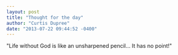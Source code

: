 ```yaml
---
layout: post
title: "Thought for the day"
author: "Curtis Dupree"
date: "2013-07-22 09:44:52 -0400"
---
```


"Life without God is like an unsharpened pencil... It has no point!"
